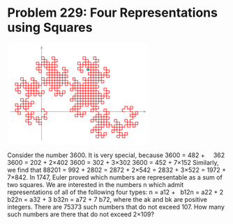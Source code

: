 # Problem 229: Four Representations using Squares

![problem](problem.gif)

Consider the number 3600. It is very special, because 3600 = 482 +   
 362 3600 = 202 + 2×402 3600 = 302 + 3×302 3600 = 452 + 7×152 Similarly,
we find that 88201 = 992 + 2802 = 2872 + 2×542 = 2832 + 3×522 = 1972 +
7×842. In 1747, Euler proved which numbers are representable as a sum of
two squares. We are interested in the numbers n which admit
representations of all of the following four types: n = a12 +   b12n =
a22 + 2 b22n = a32 + 3 b32n = a72 + 7 b72, where the ak and bk are
positive integers. There are 75373 such numbers that do not exceed 107.
How many such numbers are there that do not exceed 2×109?